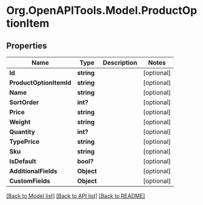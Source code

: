 # Org.OpenAPITools.Model.ProductOptionItem

## Properties

Name | Type | Description | Notes
------------ | ------------- | ------------- | -------------
**Id** | **string** |  | [optional] 
**ProductOptionItemId** | **string** |  | [optional] 
**Name** | **string** |  | [optional] 
**SortOrder** | **int?** |  | [optional] 
**Price** | **string** |  | [optional] 
**Weight** | **string** |  | [optional] 
**Quantity** | **int?** |  | [optional] 
**TypePrice** | **string** |  | [optional] 
**Sku** | **string** |  | [optional] 
**IsDefault** | **bool?** |  | [optional] 
**AdditionalFields** | **Object** |  | [optional] 
**CustomFields** | **Object** |  | [optional] 

[[Back to Model list]](../README.md#documentation-for-models) [[Back to API list]](../README.md#documentation-for-api-endpoints) [[Back to README]](../README.md)

